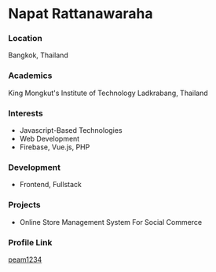 # Napat Rattanawaraha

### Location

Bangkok, Thailand

### Academics

King Mongkut's Institute of Technology Ladkrabang, Thailand

### Interests

- Javascript-Based Technologies
- Web Development
- Firebase, Vue.js, PHP

### Development

- Frontend, Fullstack

### Projects

- Online Store Management System For Social Commerce

### Profile Link

[peam1234](https://github.com/peam1234)
